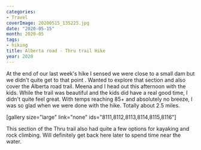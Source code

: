 ```yaml
---
categories:
- Travel
coverImage: 20200515_135225.jpg
date: "2020-05-15"
month: 2020-05
tags:
- hiking
title: Alberta road - Thru trail Hike
year: 2020
---
```


At the end of our last week's hike I sensed we were close to a small dam but we didn't quite get to that point . Wanted to explore that section and also cover the Alberta road trail. Meena and I head out this afternoon with the kids. While the trail was beautiful and the kids did have a real good time, I didn't quite feel great. With temps reaching 85+ and absolutely no breeze, I was so glad when we were done with the hike. Totally about 2.5 miles.

\[gallery size="large" link="none" ids="8111,8112,8113,8114,8115,8116"\]

This section of the Thru trail also had quite a few options for kayaking and rock climbing. Will definitely get back here later to spend time near the water.
